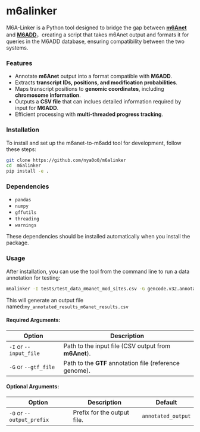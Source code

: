 # m6alinker

M6A-Linker is a Python tool designed to bridge the gap between [**m6Anet**](https://m6anet.readthedocs.io/en/latest/) and [**M6ADD**](http://m6add.edbc.org/)，creating a script that takes m6Anet output and formats it for queries in the M6ADD database, ensuring compatibility between the two systems.

### Features

- Annotate **m6Anet** output into a format compatible with **M6ADD**.
- Extracts **transcript IDs, positions, and modification probabilities**.
- Maps transcript positions to **genomic coordinates**, including **chromosome information**.
- Outputs a **CSV file** that can inclues detailed information required by input for **M6ADD**.
- Efficient processing with **multi-threaded progress tracking**.

### Installation

To install and set up the m6anet-to-m6add tool for development, follow these steps:

```bash
git clone https://github.com/nya0o0/m6alinker
cd  m6alinker
pip install -e .
```

### Dependencies
- `pandas`
- `numpy`
- `gffutils`
- `threading`
- `warnings`

These dependencies should be installed automatically when you install the package.

### Usage

After installation, you can use the tool from the command line to run a data annotation for testing:

```bash
m6alinker -I tests/test_data_m6anet_mod_sites.csv -G gencode.v32.annotation.gtf -O output_perfix
```

This will generate an output file named:`my_annotated_results_m6anet_results.csv`

#### Required Arguments:
| Option | Description |
|---------|-------------|
| `-I` or `--input_file` | Path to the input file (CSV output from **m6Anet**). |
| `-G` or `--gtf_file` | Path to the **GTF** annotation file (reference genome). |

#### Optional Arguments:
| Option | Description | Default |
|---------|-------------|---------|
| `-O` or `--output_prefix` | Prefix for the output file. | `annotated_output` |

